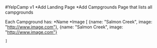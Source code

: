 #YelpCamp v1
*Add Landing Page
*Add Campgrounds Page that lists all campgrounds

Each Campground has:
	*Name
	*Image
	[
		{name: "Salmon Creek", image: "http://www.image.com"},
		{name: "Salmon Creek", image: "http://www.image.com"}

	]